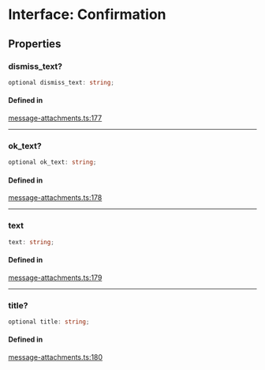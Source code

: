 # Interface: Confirmation

## Properties

### dismiss\_text?

```ts
optional dismiss_text: string;
```

#### Defined in

[message-attachments.ts:177](https://github.com/slackapi/node-slack-sdk/blob/c15385ef93ccdde9702f52f7d1f445999203d794/packages/types/src/message-attachments.ts#L177)

***

### ok\_text?

```ts
optional ok_text: string;
```

#### Defined in

[message-attachments.ts:178](https://github.com/slackapi/node-slack-sdk/blob/c15385ef93ccdde9702f52f7d1f445999203d794/packages/types/src/message-attachments.ts#L178)

***

### text

```ts
text: string;
```

#### Defined in

[message-attachments.ts:179](https://github.com/slackapi/node-slack-sdk/blob/c15385ef93ccdde9702f52f7d1f445999203d794/packages/types/src/message-attachments.ts#L179)

***

### title?

```ts
optional title: string;
```

#### Defined in

[message-attachments.ts:180](https://github.com/slackapi/node-slack-sdk/blob/c15385ef93ccdde9702f52f7d1f445999203d794/packages/types/src/message-attachments.ts#L180)
